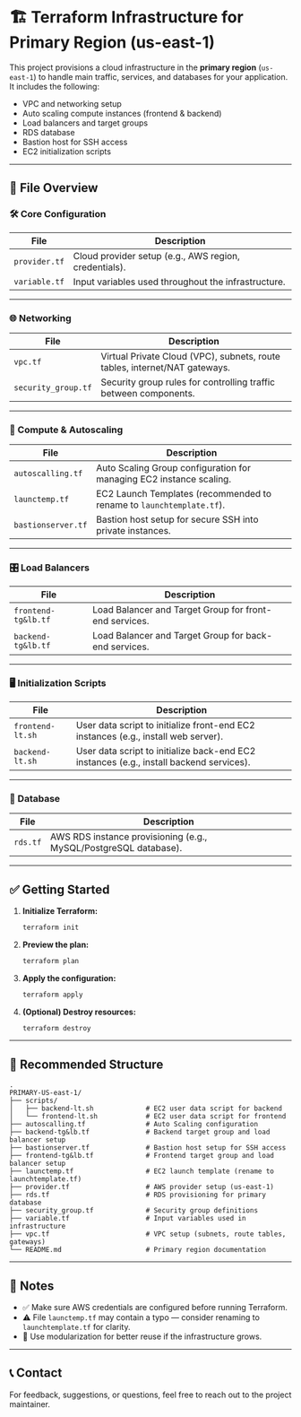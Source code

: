 

# 🏗️ Terraform Infrastructure for Primary Region (us-east-1)

This project provisions a cloud infrastructure in the **primary region** (`us-east-1`) to handle main traffic, services, and databases for your application. It includes the following:

- VPC and networking setup
- Auto scaling compute instances (frontend & backend)
- Load balancers and target groups
- RDS database
- Bastion host for SSH access
- EC2 initialization scripts

---

## 📁 File Overview

### 🛠 Core Configuration

| File | Description |
|------|-------------|
| `provider.tf` | Cloud provider setup (e.g., AWS region, credentials). |
| `variable.tf` | Input variables used throughout the infrastructure. |

---

### 🌐 Networking

| File | Description |
|------|-------------|
| `vpc.tf` | Virtual Private Cloud (VPC), subnets, route tables, internet/NAT gateways. |
| `security_group.tf` | Security group rules for controlling traffic between components. |

---

### 🚀 Compute & Autoscaling

| File | Description |
|------|-------------|
| `autoscalling.tf` | Auto Scaling Group configuration for managing EC2 instance scaling. |
| `launctemp.tf` | EC2 Launch Templates (recommended to rename to `launchtemplate.tf`). |
| `bastionserver.tf` | Bastion host setup for secure SSH into private instances. |

---

### 🎛️ Load Balancers

| File | Description |
|------|-------------|
| `frontend-tg&lb.tf` | Load Balancer and Target Group for front-end services. |
| `backend-tg&lb.tf` | Load Balancer and Target Group for back-end services. |

---

### 🖥 Initialization Scripts

| File | Description |
|------|-------------|
| `frontend-lt.sh` | User data script to initialize front-end EC2 instances (e.g., install web server). |
| `backend-lt.sh` | User data script to initialize back-end EC2 instances (e.g., install backend services). |

---

### 💾 Database

| File | Description |
|------|-------------|
| `rds.tf` | AWS RDS instance provisioning (e.g., MySQL/PostgreSQL database). |

---

## ✅ Getting Started

1. **Initialize Terraform:**
   ```bash
   terraform init
   ```

2. **Preview the plan:**
   ```bash
   terraform plan
   ```

3. **Apply the configuration:**
   ```bash
   terraform apply
   ```

4. **(Optional) Destroy resources:**
   ```bash
   terraform destroy
   ```

---

## 📂 Recommended Structure

```
.
PRIMARY-US-east-1/
├── scripts/
│   ├── backend-lt.sh             # EC2 user data script for backend
│   └── frontend-lt.sh            # EC2 user data script for frontend
├── autoscalling.tf               # Auto Scaling configuration
├── backend-tg&lb.tf              # Backend target group and load balancer setup
├── bastionserver.tf              # Bastion host setup for SSH access
├── frontend-tg&lb.tf             # Frontend target group and load balancer setup
├── launctemp.tf                  # EC2 launch template (rename to launchtemplate.tf)
├── provider.tf                   # AWS provider setup (us-east-1)
├── rds.tf                        # RDS provisioning for primary database
├── security_group.tf             # Security group definitions
├── variable.tf                   # Input variables used in infrastructure
├── vpc.tf                        # VPC setup (subnets, route tables, gateways)
└── README.md                     # Primary region documentation

```

---

## 📌 Notes

- ✅ Make sure AWS credentials are configured before running Terraform.
- ⚠️ File `launctemp.tf` may contain a typo — consider renaming to `launchtemplate.tf` for clarity.
- 💬 Use modularization for better reuse if the infrastructure grows.

---

## 📞 Contact

For feedback, suggestions, or questions, feel free to reach out to the project maintainer.
